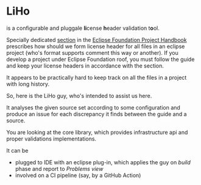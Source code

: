 # LiHo
is a configurable and pluggale **li**cense **h**eader validation t**o**ol.

Specially dedicated [section](https://www.eclipse.org/projects/handbook/#ip-copyright-headers) 
in the [Eclipse Foundation Project Handbook](https://www.eclipse.org/projects/handbook/) prescribes 
how should we form license header for all files in an eclipse project 
(who's format supports comment this way or another). If you develop a project under Eclipse Foundation roof,
 you must follow  the guide and keep your license headers in accordance with the section.  

It appears to be practically hard to keep track on all the files in a project with long history.

So, here is the LiHo guy, who's intended to assist us here. 

It analyses the given source set according to some configuration and produce an issue 
for each discrepancy it finds between the guide and a source.   

You are looking at the core library, which provides infrastructure api and proper validations implementations. 

It can be
 - plugged to IDE with an eclipse plug-in, which applies the guy on *build* phase and report to *Problems view*
 - involved on a CI pipeline (say, by a GitHub Action)




